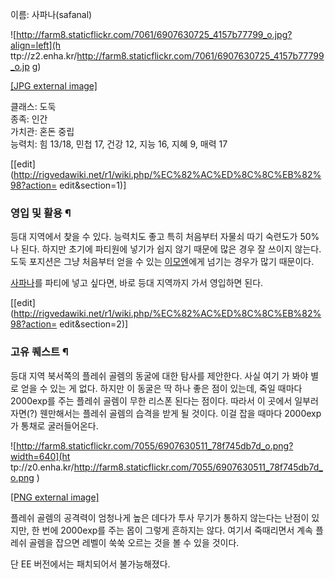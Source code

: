 이름: 사파나(safanal)

![http://farm8.staticflickr.com/7061/6907630725_4157b77799_o.jpg?align=left](h
ttp://z2.enha.kr/http://farm8.staticflickr.com/7061/6907630725_4157b77799_o.jp
g)

[[JPG external
image]](http://farm8.staticflickr.com/7061/6907630725_4157b77799_o.jpg)

  
클래스: 도둑  
종족: 인간  
가치관: 혼돈 중립  
능력치: 힘 13/18, 민첩 17, 건강 12, 지능 16, 지혜 9, 매력 17

[[edit](http://rigvedawiki.net/r1/wiki.php/%EC%82%AC%ED%8C%8C%EB%82%98?action=
edit&section=1)]

### 영입 및 활용 ¶

등대 지역에서 찾을 수 있다. 능력치도 좋고 특히 처음부터 자물쇠 따기 숙련도가 50%나 된다. 하지만 초기에 파티원에 넣기가 쉽지 않기
때문에 많은 경우 잘 쓰이지 않는다. 도둑 포지션은 그냥 처음부터 얻을 수 있는
[이모엔](%EC%9D%B4%EB%AA%A8%EC%97%94.md)에게 넘기는 경우가 많기 때문이다.

  

[사파나](%EC%82%AC%ED%8C%8C%EB%82%98.md)를 파티에 넣고 싶다면, 바로 등대 지역까지 가서 영입하면 된다.

[[edit](http://rigvedawiki.net/r1/wiki.php/%EC%82%AC%ED%8C%8C%EB%82%98?action=
edit&section=2)]

### 고유 퀘스트 ¶

등대 지역 북서쪽의 플레쉬 골렘의 동굴에 대한 탐사를 제안한다. 사실 여기 가 봐야 별로 얻을 수 있는 게 없다. 하지만 이 동굴은 딱 하나
좋은 점이 있는데, 죽일 때마다 2000exp를 주는 플레쉬 골렘이 무한 리스폰 된다는 점이다. 따라서 이 곳에서 일부러 자면(?)
웬만해서는 플레쉬 골렘의 습격을 받게 될 것이다. 이걸 잡을 때마다 2000exp가 통채로 굴러들어온다.

  

![http://farm8.staticflickr.com/7055/6907630511_78f745db7d_o.png?width=640](ht
tp://z0.enha.kr/http://farm8.staticflickr.com/7055/6907630511_78f745db7d_o.png
)

[[PNG external
image]](http://farm8.staticflickr.com/7055/6907630511_78f745db7d_o.png)

  

플레쉬 골렘의 공격력이 엄청나게 높은 데다가 투사 무기가 통하지 않는다는 난점이 있지만, 한 번에 2000exp를 주는 몹이 그렇게 흔하지는
않다. 여기서 죽때리면서 계속 플레쉬 골렘을 잡으면 레벨이 쑥쑥 오르는 것을 볼 수 있을 것이다.

  

단 EE 버전에서는 패치되어서 불가능해졌다.

